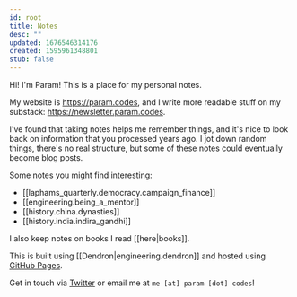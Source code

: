 ```yaml
---
id: root
title: Notes
desc: ""
updated: 1676546314176
created: 1595961348801
stub: false
---
```


Hi! I'm Param! This is a place for my personal notes.

My website is https://param.codes, and I write more readable
stuff on my substack: https://newsletter.param.codes.

I've found that taking notes helps me remember things, and it's nice
to look back on information that you processed years ago. I jot down random things, there's no real structure, but some of these
notes could eventually become blog posts.

Some notes you might find interesting:

- [[laphams_quarterly.democracy.campaign_finance]]
- [[engineering.being_a_mentor]]
- [[history.china.dynasties]]
- [[history.india.indira_gandhi]]

I also keep notes on books I read [[here|books]].

This is built using [[Dendron|engineering.dendron]] and hosted using
[GitHub Pages](https://github.com/paramsingh/notes).

Get in touch via [Twitter](https://twitter.com/iliekcomputers) or email me at `me [at] param [dot] codes`!

